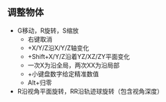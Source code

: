 ##  调整物体
* G移动，R旋转，S缩放
	* 右键取消
	* +X/Y/Z沿X/Y/Z轴变化
	* +Shift+X/Y/Z沿着YZ/XZ/ZY平面变化
	* 一次X为沿全局，两次XX为沿局部
	* +小键盘数字给定精准数值
	* Alt+归零
* R沿视角平面旋转，RR沿轨迹球旋转（包含视角深度）
